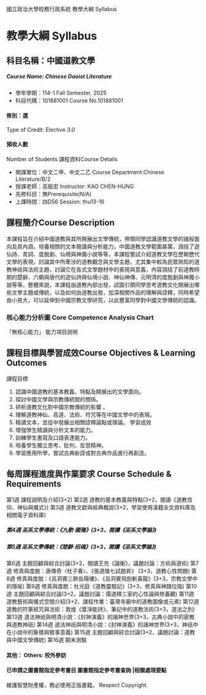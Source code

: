 國立政治大學校務行政系統 教學大綱 Syllabus
# 教學大綱 Syllabus
##  科目名稱：中國道教文學
#####  Course Name: Chinese Daoist Literature
  * 學年學期：114-1 Fall Semester, 2025 
  * 科目代碼：101881001 Course No.101881001
#### 修別：選
Type of Credit: Elective 
_3.0_
#### 預收人數
Number of Students
課程資料Course Details
  * 開課單位：中文二甲、中文二乙 Course Department:Chinese Literature/B/2 
  * 授課老師：高振宏 Instructor: KAO CHEN-HUNG 
  * 先修科目：無Prerequisite(N/A)
  * 上課時間：四D56 Session: thu13-16
##  課程簡介Course Description
本課程旨在介紹中國道教與其所開展出文學傳統，帶領同學認識道教文學的諸般面向及其內涵，培養相關的文本閱讀與分析能力。中國道教文學範圍甚廣，涵括了遊仙詩、青詞、度脫劇、仙境與神魔小說等等，本課程嘗試介紹道教文學在歷朝歷代文學的表現，討論其中所牽涉的道教觀念與文學主題，尤其集中較為民眾熟知的道教神祇與法術主題，討論它在各式文學題材中的表現與意義，內容涵括了前道教時期的楚辭、六朝與唐代的遊仙詩與仙境小說、神仙神傳、元明清的度脫劇與神魔小說等等。整體來說，本課程由道教內部出發，試圖引領同學思考道教文化開展出哪些文學主題或傳統，以及如何由道教出發，加深相關作品的理解與詮釋，同時希望由小見大，可以延伸到中國宗教文學研究，以此豐富同學對中國文學傳統的認識。
###  核心能力分析圖 Core Competence Analysis Chart
「無核心能力」 
能力項目說明
##  課程目標與學習成效Course Objectives & Learning Outcomes 
課程目標
  1. 認識中國道教的基本教義、特點及開展出的文學面向。
  2. 探討中國文學與宗教傳統間的關係。
  3. 研析道教文化對中國宗教傳統的影響 。
  4. 理解道教神仙、高道、法術、符咒等在中國文學中的表現。
  5. 精讀文本，並從中發展出相關詮釋論點或理論。
學習成效
  1. 增強學生精讀與分析文本的能力。
  2. 訓練學生書寫及口語表達能力。
  3. 培養學生獨立思考、批判、反思精神。
  4. 學習應用所學，嘗試古典新詮或對古典作品進行再創造。
##  每周課程進度與作業要求 Course Schedule & Requirements
第1週 課程說明及介紹(3+2)
第2週 道教的基本教義與特點(3+2，閱讀《道教信仰、神仙與儀式》)
第3週 道教文獻與經典概說(3+2，學習使用漢籍全文資料庫及相關電子資料庫)
##### 第4週 巫系文學傳統：《九歌‧國殤》(3+3，閱讀《巫系文學論》)
##### 第5週  巫系文學傳統：《楚辭‧招魂》(3+3，閱讀《巫系文學論》)
第6週 主題回顧與綜合討論(3+2，閱讀王充《論衡》，議題討論：方術與道術)
第7週 修真與度脫：唐傳奇〈杜子春〉、《張道陵七試趙昇》 (3+3，道教心性問題)
第8週 修真與度脫：《呂洞賓三醉岳陽樓》、《呂洞賓飛劍斬黃龍》(3+3，宗教文學中的隱喻)
第9週 修真與度脫：杜光庭《道教靈驗記》(3+3，修真與神譜位階)
第10週 主題回顧與綜合討論(3+2，議題討論：儒道釋三家的心性論與修養觀)
第11週 道教藝術與儀式空間介紹(3+2，課程作業：臺灣寺廟中的道教圖像或元素)
第12週 道教的符篆經咒與法術：敦煌《葉淨能詩》、筆記中的道教法術(3+3，道法之別)
第13週 道法神祇與明清小說：《封神演義》的諸神世界(3+3，古典小說中的密教與道教神祇)
第14週 道法神祇與明清小說：《封神演義》的諸神世界(3+3，神祇中在小說中的象徵與敘事意義)
第15週 主題回顧與綜合討論(3+2，議題討論：道教與中國文學傳統)
第16週 期末測驗
####  其他： Others: 校外參訪 
####  已申請之圖書館指定參考書目  圖書館指定參考書查詢 |相關處理要點
維護智慧財產權，務必使用正版書籍。 Respect Copyright.